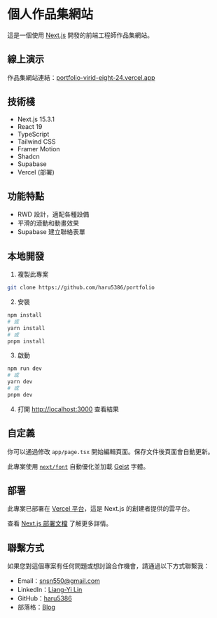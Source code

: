 # 個人作品集網站

這是一個使用 [Next.js](https://nextjs.org) 開發的前端工程師作品集網站。

## 線上演示

作品集網站連結：[portfolio-virid-eight-24.vercel.app](https://portfolio-virid-eight-24.vercel.app)

## 技術棧

- Next.js 15.3.1
- React 19
- TypeScript
- Tailwind CSS
- Framer Motion
- Shadcn
- Supabase
- Vercel (部署)

## 功能特點

- RWD 設計，適配各種設備
- 平滑的滾動和動畫效果
- Supabase 建立聯絡表單

## 本地開發

1. 複製此專案

```bash
git clone https://github.com/haru5386/portfolio
```

2. 安裝

```bash
npm install
# 或
yarn install
# 或
pnpm install
```

3. 啟動

```bash
npm run dev
# 或
yarn dev
# 或
pnpm dev
```

4. 打開 [http://localhost:3000](http://localhost:3000) 查看結果

## 自定義

你可以通過修改 `app/page.tsx` 開始編輯頁面。保存文件後頁面會自動更新。

此專案使用 [`next/font`](https://nextjs.org/docs/app/building-your-application/optimizing/fonts) 自動優化並加載 [Geist](https://vercel.com/font) 字體。

## 部署

此專案已部署在 [Vercel 平台](https://vercel.com/)，這是 Next.js 的創建者提供的雲平台。

查看 [Next.js 部署文檔](https://nextjs.org/docs/app/building-your-application/deploying) 了解更多詳情。

## 聯繫方式

如果您對這個專案有任何問題或想討論合作機會，請通過以下方式聯繫我：

- Email：snsn550@gmail.com
- LinkedIn：[Liang-Yi Lin](https://www.linkedin.com/in/liang-yi-lin/)
- GitHub：[haru5386](https://github.com/haru5386)
- 部落格：[Blog](https://blog-omega-gilt-59.vercel.app/blog)
